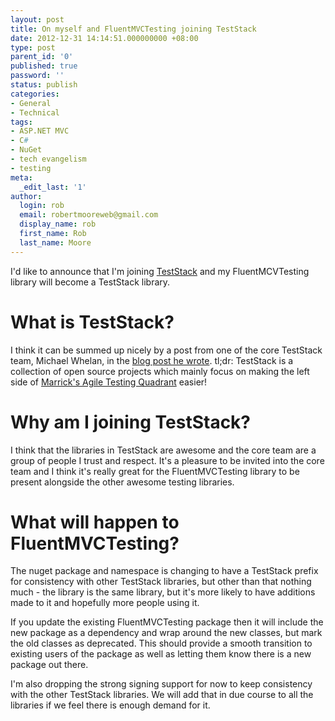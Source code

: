 ```yaml
---
layout: post
title: On myself and FluentMVCTesting joining TestStack
date: 2012-12-31 14:14:51.000000000 +08:00
type: post
parent_id: '0'
published: true
password: ''
status: publish
categories:
- General
- Technical
tags:
- ASP.NET MVC
- C#
- NuGet
- tech evangelism
- testing
meta:
  _edit_last: '1'
author:
  login: rob
  email: robertmooreweb@gmail.com
  display_name: rob
  first_name: Rob
  last_name: Moore
---
```



I'd like to announce that I'm joining [TestStack](http://teststack.github.com/) and my FluentMCVTesting library will become a TestStack library.


# What is TestStack?


I think it can be summed up nicely by a post from one of the core TestStack team, Michael Whelan, in the [blog post he wrote](http://michael-whelan.net/introducing-teststack). tl;dr: TestStack is a collection of open source projects which mainly focus on making the left side of [Marrick's Agile Testing Quadrant](http://blog.jonasbandi.net/2010/02/agile-testing-quadrants.html) easier!


# Why am I joining TestStack?


I think that the libraries in TestStack are awesome and the core team are a group of people I trust and respect. It's a pleasure to be invited into the core team and I think it's really great for the FluentMVCTesting library to be present alongside the other awesome testing libraries.


# What will happen to FluentMVCTesting?


The nuget package and namespace is changing to have a TestStack prefix for consistency with other TestStack libraries, but other than that nothing much - the library is the same library, but it's more likely to have additions made to it and hopefully more people using it.



If you update the existing FluentMVCTesting package then it will include the new package as a dependency and wrap around the new classes, but mark the old classes as deprecated. This should provide a smooth transition to existing users of the package as well as letting them know there is a new package out there.



I'm also dropping the strong signing support for now to keep consistency with the other TestStack libraries. We will add that in due course to all the libraries if we feel there is enough demand for it.

